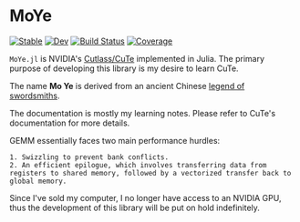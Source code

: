 # MoYe

[![Stable](https://img.shields.io/badge/docs-stable-blue.svg)](https://YichengDWu.github.io/MoYe.jl/stable/)
[![Dev](https://img.shields.io/badge/docs-dev-blue.svg)](https://YichengDWu.github.io/MoYe.jl/dev/)
[![Build Status](https://github.com/YichengDWu/MoYe.jl/actions/workflows/CI.yml/badge.svg?branch=main)](https://github.com/YichengDWu/MoYe.jl/actions/workflows/CI.yml?query=branch%3Amain)
[![Coverage](https://codecov.io/gh/YichengDWu/MoYe.jl/branch/main/graph/badge.svg)](https://codecov.io/gh/YichengDWu/MoYe.jl)

`MoYe.jl` is NVIDIA's [Cutlass/CuTe](https://github.com/NVIDIA/cutlass/blob/main/) implemented in Julia.
The primary purpose of developing this library is my desire to learn CuTe.

The name **Mo Ye** is derived from an ancient Chinese [legend of swordsmiths](https://en.wikipedia.org/wiki/Gan_Jiang_and_Mo_Ye).

The documentation is mostly my learning notes. Please refer to CuTe's documentation for more details.

GEMM essentially faces two main performance hurdles:

    1. Swizzling to prevent bank conflicts.
    2. An efficient epilogue, which involves transferring data from registers to shared memory, followed by a vectorized transfer back to global memory.

Since I've sold my computer, I no longer have access to an NVIDIA GPU, thus the development of this library will be put on hold indefinitely.
